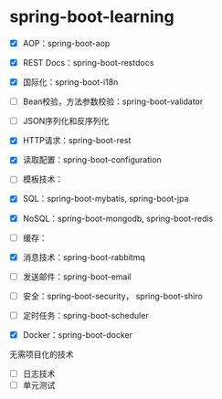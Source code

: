 # spring-boot-learning

- [x] AOP：spring-boot-aop
- [x] REST Docs：spring-boot-restdocs
- [x] 国际化：spring-boot-i18n
- [ ] Bean校验，方法参数校验：spring-boot-validator
- [ ] JSON序列化和反序列化
- [x] HTTP请求：spring-boot-rest
- [x] 读取配置：spring-boot-configuration
- [ ] 模板技术：
- [x] SQL：spring-boot-mybatis, spring-boot-jpa
- [x] NoSQL：spring-boot-mongodb, spring-boot-redis
- [ ] 缓存：
- [x] 消息技术：spring-boot-rabbitmq
- [ ] 发送邮件：spring-boot-email
- [ ] 安全：spring-boot-security， spring-boot-shiro
- [ ] 定时任务：spring-boot-scheduler
- [x] Docker：spring-boot-docker



无需项目化的技术

- [ ] 日志技术
- [ ] 单元测试